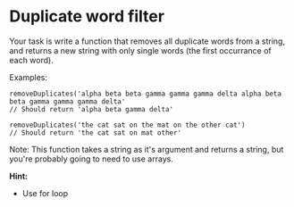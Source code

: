 # Duplicate word filter

Your task is write a function that removes all duplicate words from a string, and returns a new string with only single words (the first occurrance of each word).

Examples:

```
removeDuplicates('alpha beta beta gamma gamma gamma delta alpha beta beta gamma gamma gamma delta'
// Should return 'alpha beta gamma delta'
```

```
removeDuplicates('the cat sat on the mat on the other cat')
// Should return 'the cat sat on mat other'
```

Note: This function takes a string as it's argument and returns a string, but you're probably going to need to use arrays.

**Hint:**

- Use for loop